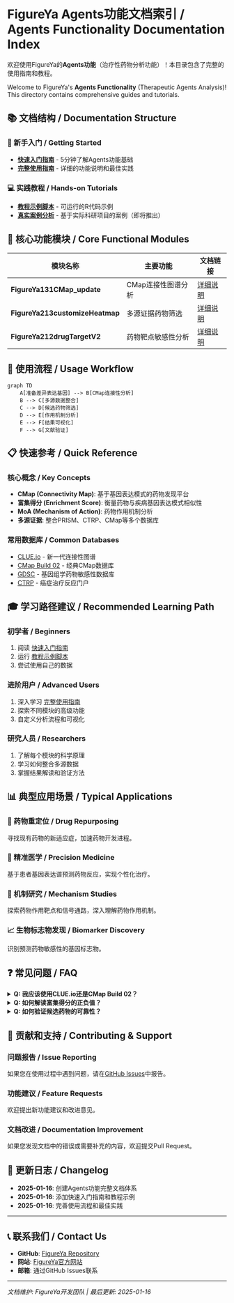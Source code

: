 # FigureYa Agents功能文档索引 / Agents Functionality Documentation Index

欢迎使用FigureYa的**Agents功能**（治疗性药物分析功能）！本目录包含了完整的使用指南和教程。

Welcome to FigureYa's **Agents Functionality** (Therapeutic Agents Analysis)! This directory contains comprehensive guides and tutorials.

## 📚 文档结构 / Documentation Structure

### 🚀 新手入门 / Getting Started
- **[快速入门指南](Agents_Quick_Start.md)** - 5分钟了解Agents功能基础
- **[完整使用指南](Agents_Functionality_Guide.md)** - 详细的功能说明和最佳实践

### 💻 实践教程 / Hands-on Tutorials  
- **[教程示例脚本](Agents_Tutorial_Example.R)** - 可运行的R代码示例
- **[真实案例分析](#)** - 基于实际科研项目的案例（即将推出）

## 🎯 核心功能模块 / Core Functional Modules

| 模块名称 | 主要功能 | 文档链接 |
|---------|---------|---------|
| **FigureYa131CMap_update** | CMap连接性图谱分析 | [详细说明](../FigureYa131CMap_update/FigureYa131CMap_update.html) |
| **FigureYa213customizeHeatmap** | 多源证据药物筛选 | [详细说明](../FigureYa213customizeHeatmap/FigureYa213customizeHeatmap.html) |
| **FigureYa212drugTargetV2** | 药物靶点敏感性分析 | [详细说明](../FigureYa212drugTargetV2/FigureYa212drugTargetV2.html) |

## 🔧 使用流程 / Usage Workflow

```mermaid
graph TD
    A[准备差异表达基因] --> B[CMap连接性分析]
    B --> C[多源数据整合]
    C --> D[候选药物筛选]
    D --> E[作用机制分析]
    E --> F[结果可视化]
    F --> G[文献验证]
```

## 📋 快速参考 / Quick Reference

### 核心概念 / Key Concepts
- **CMap (Connectivity Map)**: 基于基因表达模式的药物发现平台
- **富集得分 (Enrichment Score)**: 衡量药物与疾病基因表达模式相似性
- **MoA (Mechanism of Action)**: 药物作用机制分析
- **多源证据**: 整合PRISM、CTRP、CMap等多个数据库

### 常用数据库 / Common Databases
- [CLUE.io](https://clue.io/) - 新一代连接性图谱
- [CMap Build 02](https://portals.broadinstitute.org/cmap/) - 经典CMap数据库
- [GDSC](https://www.cancerrxgene.org/) - 基因组学药物敏感性数据库
- [CTRP](https://portals.broadinstitute.org/ctrp/) - 癌症治疗反应门户

## 🎓 学习路径建议 / Recommended Learning Path

### 初学者 / Beginners
1. 阅读 [快速入门指南](Agents_Quick_Start.md)
2. 运行 [教程示例脚本](Agents_Tutorial_Example.R)
3. 尝试使用自己的数据

### 进阶用户 / Advanced Users  
1. 深入学习 [完整使用指南](Agents_Functionality_Guide.md)
2. 探索不同模块的高级功能
3. 自定义分析流程和可视化

### 研究人员 / Researchers
1. 了解每个模块的科学原理
2. 学习如何整合多源数据
3. 掌握结果解读和验证方法

## 📊 典型应用场景 / Typical Applications

### 🔬 药物重定位 / Drug Repurposing
寻找现有药物的新适应症，加速药物开发进程。

### 🎯 精准医学 / Precision Medicine  
基于患者基因表达谱预测药物反应，实现个性化治疗。

### 🧬 机制研究 / Mechanism Studies
探索药物作用靶点和信号通路，深入理解药物作用机制。

### 📈 生物标志物发现 / Biomarker Discovery
识别预测药物敏感性的基因标志物。

## ❓ 常见问题 / FAQ

<details>
<summary><strong>Q: 我应该使用CLUE.io还是CMap Build 02？</strong></summary>

**A:** 
- **CLUE.io**: 数据更新，但基因数量限制较严格（最多300个基因）
- **CMap Build 02**: 数据较老但可上传更多基因（最多1000个基因）
- **建议**: 对于标准分析优先使用CLUE.io，需要大量基因时使用CMap Build 02
</details>

<details>
<summary><strong>Q: 如何解读富集得分的正负值？</strong></summary>

**A:**
- **负值**: 药物引起的基因表达变化与疾病**相反**，具有治疗潜力
- **正值**: 药物引起的基因表达变化与疾病**相似**，可能加重病情
- **绝对值大小**: 表示效应强度，|score| > 0.5通常认为是强效应
</details>

<details>
<summary><strong>Q: 如何验证候选药物的可靠性？</strong></summary>

**A:**
1. **文献检索**: 查询PubMed中的相关研究
2. **多数据库验证**: 在不同数据库中验证结果一致性  
3. **实验验证**: 进行细胞实验或动物实验
4. **临床数据**: 查询已有的临床试验结果
</details>

## 🤝 贡献和支持 / Contributing & Support

### 问题报告 / Issue Reporting
如果您在使用过程中遇到问题，请在[GitHub Issues](https://github.com/ying-ge/FigureYa/issues)中报告。

### 功能建议 / Feature Requests  
欢迎提出新功能建议和改进意见。

### 文档改进 / Documentation Improvement
如果您发现文档中的错误或需要补充的内容，欢迎提交Pull Request。

## 📝 更新日志 / Changelog

- **2025-01-16**: 创建Agents功能完整文档体系
- **2025-01-16**: 添加快速入门指南和教程示例
- **2025-01-16**: 完善使用流程和最佳实践

---

## 📞 联系我们 / Contact Us

- **GitHub**: [FigureYa Repository](https://github.com/ying-ge/FigureYa)
- **网站**: [FigureYa官方网站](https://ying-ge.github.io/FigureYa/)
- **邮箱**: 通过GitHub Issues联系

---
*文档维护: FigureYa开发团队 | 最后更新: 2025-01-16*